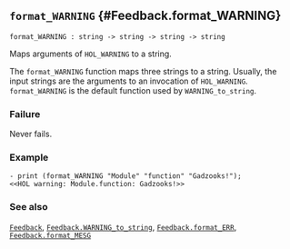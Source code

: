 ## `format_WARNING` {#Feedback.format_WARNING}


```
format_WARNING : string -> string -> string -> string
```



Maps arguments of `HOL_WARNING` to a string.


The `format_WARNING` function maps three strings to a string. Usually,
the input strings are the arguments to an invocation of `HOL_WARNING`.
`format_WARNING` is the default function used by `WARNING_to_string`.

### Failure

Never fails.

### Example

    
    - print (format_WARNING "Module" "function" "Gadzooks!");
    <<HOL warning: Module.function: Gadzooks!>>
    



### See also

[`Feedback`](#Feedback), [`Feedback.WARNING_to_string`](#Feedback.WARNING_to_string), [`Feedback.format_ERR`](#Feedback.format_ERR), [`Feedback.format_MESG`](#Feedback.format_MESG)

